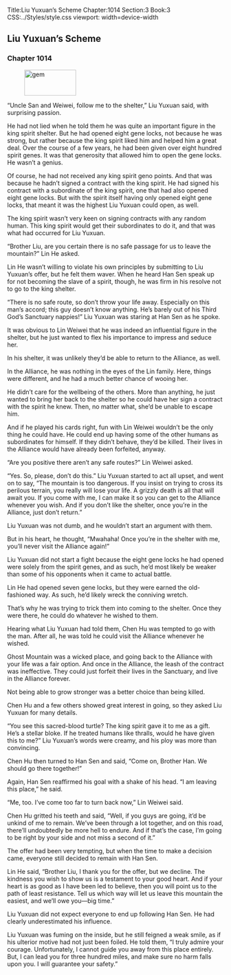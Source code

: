 Title:Liu Yuxuan’s Scheme 
Chapter:1014 
Section:3 
Book:3 
CSS:../Styles/style.css 
viewport: width=device-width
  
## Liu Yuxuan’s Scheme
### Chapter 1014
  
<figure>
	<img src="../Images/gem.gif" alt="gem" id="gem" width="120" height="60" />
</figure>
  

  
“Uncle San and Weiwei, follow me to the shelter,” Liu Yuxuan said, with surprising passion.

He had not lied when he told them he was quite an important figure in the king spirit shelter. But he had opened eight gene locks, not because he was strong, but rather because the king spirit liked him and helped him a great deal. Over the course of a few years, he had been given over eight hundred spirit genes. It was that generosity that allowed him to open the gene locks. He wasn’t a genius.

Of course, he had not received any king spirit geno points. And that was because he hadn’t signed a contract with the king spirit. He had signed his contract with a subordinate of the king spirit, one that had also opened eight gene locks. But with the spirit itself having only opened eight gene locks, that meant it was the highest Liu Yuxuan could open, as well.

The king spirit wasn’t very keen on signing contracts with any random human. This king spirit would get their subordinates to do it, and that was what had occurred for Liu Yuxuan.

“Brother Liu, are you certain there is no safe passage for us to leave the mountain?” Lin He asked.

Lin He wasn’t willing to violate his own principles by submitting to Liu Yuxuan’s offer, but he felt them waver. When he heard Han Sen speak up for not becoming the slave of a spirit, though, he was firm in his resolve not to go to the king shelter.

“There is no safe route, so don’t throw your life away. Especially on this man’s accord; this guy doesn’t know anything. He’s barely out of his Third God’s Sanctuary nappies!” Liu Yuxuan was staring at Han Sen as he spoke.

It was obvious to Lin Weiwei that he was indeed an influential figure in the shelter, but he just wanted to flex his importance to impress and seduce her.

In his shelter, it was unlikely they’d be able to return to the Alliance, as well.

In the Alliance, he was nothing in the eyes of the Lin family. Here, things were different, and he had a much better chance of wooing her.

He didn’t care for the wellbeing of the others. More than anything, he just wanted to bring her back to the shelter so he could have her sign a contract with the spirit he knew. Then, no matter what, she’d be unable to escape him.

And if he played his cards right, fun with Lin Weiwei wouldn’t be the only thing he could have. He could end up having some of the other humans as subordinates for himself. If they didn’t behave, they’d be killed. Their lives in the Alliance would have already been forfeited, anyway.

“Are you positive there aren’t any safe routes?” Lin Weiwei asked.

“Yes. So, please, don’t do this.” Liu Yuxuan started to act all upset, and went on to say, “The mountain is too dangerous. If you insist on trying to cross its perilous terrain, you really will lose your life. A grizzly death is all that will await you. If you come with me, I can make it so you can get to the Alliance whenever you wish. And if you don’t like the shelter, once you’re in the Alliance, just don’t return.”

Liu Yuxuan was not dumb, and he wouldn’t start an argument with them.

But in his heart, he thought, “Mwahaha! Once you’re in the shelter with me, you’ll never visit the Alliance again!”

Liu Yuxuan did not start a fight because the eight gene locks he had opened were solely from the spirit genes, and as such, he’d most likely be weaker than some of his opponents when it came to actual battle.

Lin He had opened seven gene locks, but they were earned the old-fashioned way. As such, he’d likely wreck the conniving wretch.

That’s why he was trying to trick them into coming to the shelter. Once they were there, he could do whatever he wished to them.

Hearing what Liu Yuxuan had told them, Chen Hu was tempted to go with the man. After all, he was told he could visit the Alliance whenever he wished.

Ghost Mountain was a wicked place, and going back to the Alliance with your life was a fair option. And once in the Alliance, the leash of the contract was ineffective. They could just forfeit their lives in the Sanctuary, and live in the Alliance forever.

Not being able to grow stronger was a better choice than being killed.

Chen Hu and a few others showed great interest in going, so they asked Liu Yuxuan for many details.

“You see this sacred-blood turtle? The king spirit gave it to me as a gift. He’s a stellar bloke. If he treated humans like thralls, would he have given this to me?” Liu Yuxuan’s words were creamy, and his ploy was more than convincing.

Chen Hu then turned to Han Sen and said, “Come on, Brother Han. We should go there together!”

Again, Han Sen reaffirmed his goal with a shake of his head. “I am leaving this place,” he said.

“Me, too. I’ve come too far to turn back now,” Lin Weiwei said.

Chen Hu gritted his teeth and said, “Well, if you guys are going, it’d be unkind of me to remain. We’ve been through a lot together, and on this road, there’ll undoubtedly be more hell to endure. And if that’s the case, I’m going to be right by your side and not miss a second of it.”

The offer had been very tempting, but when the time to make a decision came, everyone still decided to remain with Han Sen.

Lin He said, “Brother Liu, I thank you for the offer, but we decline. The kindness you wish to show us is a testament to your good heart. And if your heart is as good as I have been led to believe, then you will point us to the path of least resistance. Tell us which way will let us leave this mountain the easiest, and we’ll owe you—big time.”

Liu Yuxuan did not expect everyone to end up following Han Sen. He had clearly underestimated his influence.

Liu Yuxuan was fuming on the inside, but he still feigned a weak smile, as if his ulterior motive had not just been foiled. He told them, “I truly admire your courage. Unfortunately, I cannot guide you away from this place entirely. But, I can lead you for three hundred miles, and make sure no harm falls upon you. I will guarantee your safety.”